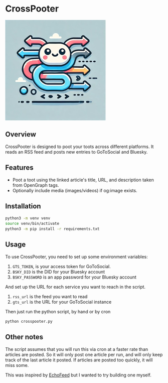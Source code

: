 # CrossPooter

![CrossPooter Logo](crosspooter.jpeg?raw=true)

## Overview

CrossPooter is designed to poot your toots across different platforms. It reads an RSS feed and posts new entries to GoToSocial and Bluesky.

## Features

- Poot a toot using the linked article's title, URL, and description taken from OpenGraph tags.
- Optionally include media (images/videos) if og:image exists.

## Installation

```bash
python3 -m venv venv
source venv/bin/activate
python3 -m pip install -r requirements.txt
```

## Usage

To use CrossPooter, you need to set up some environment variables:

1. `GTS_TOKEN`, is your access token for GoToSocial.
2. `BSKY_DID` is the DID for your Bluesky account
3. `BSKY_PASSWORD` is an app password for your Bluesky account

And set up the URL for each service you want to reach in the script.

1. `rss_url` is the feed you want to read
2. `gts_url` is the URL for your GoToSocial instance

Then just run the python script, by hand or by cron

```bash
python crosspooter.py
```

## Other notes

The script assumes that you will run this via cron at a faster rate than articles are posted. So it will only post one article per run, and will only keep track of the last article it posted. If articles are posted too quickly, it will miss some.

This was inspired by [EchoFeed](https://echofeed.app) but I wanted to try building one myself.